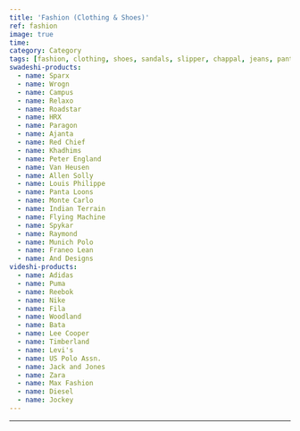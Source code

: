 ```yaml
---
title: 'Fashion (Clothing & Shoes)'
ref: fashion
image: true
time: 
category: Category
tags: [fashion, clothing, shoes, sandals, slipper, chappal, jeans, pants, shirt]
swadeshi-products:
  - name: Sparx
  - name: Wrogn
  - name: Campus
  - name: Relaxo
  - name: Roadstar
  - name: HRX
  - name: Paragon
  - name: Ajanta
  - name: Red Chief
  - name: Khadhims
  - name: Peter England
  - name: Van Heusen
  - name: Allen Solly
  - name: Louis Philippe
  - name: Panta Loons
  - name: Monte Carlo
  - name: Indian Terrain
  - name: Flying Machine
  - name: Spykar
  - name: Raymond
  - name: Munich Polo
  - name: Franeo Lean
  - name: And Designs
videshi-products:
  - name: Adidas
  - name: Puma
  - name: Reebok
  - name: Nike
  - name: Fila
  - name: Woodland
  - name: Bata
  - name: Lee Cooper
  - name: Timberland
  - name: Levi's
  - name: US Polo Assn.
  - name: Jack and Jones
  - name: Zara
  - name: Max Fashion
  - name: Diesel
  - name: Jockey
---
```





---



